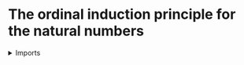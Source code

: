 #  The ordinal induction principle for the natural numbers

<details><summary>Imports</summary>
```agda
module elementary-number-theory.ordinal-induction-natural-numbers where

open import elementary-number-theory.inequality-natural-numbers
open import elementary-number-theory.natural-numbers

open import foundation.empty-types
open import foundation.universe-levels
```
</details>

## Idea

The ordinal induction principle of the natural numbers is the well-founded induction principle of ℕ.

## To Do

The computation rule should still be proven.

```agda
□-<-ℕ :
  {l : Level} → (ℕ → UU l) → ℕ → UU l
□-<-ℕ P n = (m : ℕ) → (le-ℕ m n) → P m

reflect-□-<-ℕ :
  {l : Level} (P : ℕ → UU l) →
  (( n : ℕ) → □-<-ℕ P n) → (n : ℕ) → P n
reflect-□-<-ℕ P f n = f (succ-ℕ n) n (succ-le-ℕ n)

zero-ordinal-ind-ℕ :
  { l : Level} (P : ℕ → UU l) → □-<-ℕ P zero-ℕ
zero-ordinal-ind-ℕ P m t = ex-falso (contradiction-le-zero-ℕ m t)

succ-ordinal-ind-ℕ :
  {l : Level} (P : ℕ → UU l) → ((n : ℕ) → (□-<-ℕ P n) → P n) →
  (k : ℕ) → □-<-ℕ P k → □-<-ℕ P (succ-ℕ k)
succ-ordinal-ind-ℕ P f k g m t =
  f m (λ m' t' → g m' (transitive-le-ℕ' m' m k t' t))

induction-ordinal-ind-ℕ :
  { l : Level} (P : ℕ → UU l) →
  ( qS : (k : ℕ) → □-<-ℕ P k → □-<-ℕ P (succ-ℕ k))
  ( n : ℕ) → □-<-ℕ P n
induction-ordinal-ind-ℕ P qS zero-ℕ = zero-ordinal-ind-ℕ P 
induction-ordinal-ind-ℕ P qS (succ-ℕ n) =
  qS n (induction-ordinal-ind-ℕ P qS n)

ordinal-ind-ℕ :
  { l : Level} (P : ℕ → UU l) →
  ( (n : ℕ) → (□-<-ℕ P n) → P n) →
  ( n : ℕ) → P n
ordinal-ind-ℕ P f =
  reflect-□-<-ℕ P
    ( induction-ordinal-ind-ℕ P (succ-ordinal-ind-ℕ P f))
```
